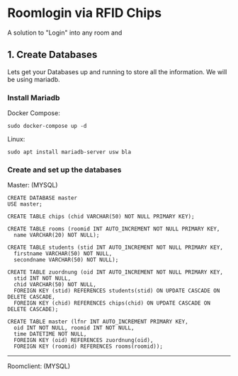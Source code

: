 # Roomlogin via RFID Chips
A solution to "Login" into any room and 

## 1. Create Databases
Lets get your Databases up and running to store all the information.
We will be using mariadb.


### Install Mariadb
Docker Compose:
```
sudo docker-compose up -d
```
Linux:
```
sudo apt install mariadb-server usw bla
```

### Create and set up the databases
Master: (MYSQL)
```
CREATE DATABASE master
USE master;
```
```
CREATE TABLE chips (chid VARCHAR(50) NOT NULL PRIMARY KEY);
```
```
CREATE TABLE rooms (roomid INT AUTO_INCREMENT NOT NULL PRIMARY KEY,
  name VARCHAR(20) NOT NULL);
```
```
CREATE TABLE students (stid INT AUTO_INCREMENT NOT NULL PRIMARY KEY,
  firstname VARCHAR(50) NOT NULL,
  secondname VARCHAR(50) NOT NULL);
```
```
CREATE TABLE zuordnung (oid INT AUTO_INCREMENT NOT NULL PRIMARY KEY,
  stid INT NOT NULL,
  chid VARCHAR(50) NOT NULL,
  FOREIGN KEY (stid) REFERENCES students(stid) ON UPDATE CASCADE ON DELETE CASCADE,
  FOREIGN KEY (chid) REFERENCES chips(chid) ON UPDATE CASCADE ON DELETE CASCADE);  
```
```
CREATE TABLE master (lfnr INT AUTO_INCREMENT PRIMARY KEY,
  oid INT NOT NULL, roomid INT NOT NULL,
  time DATETIME NOT NULL,
  FOREIGN KEY (oid) REFERENCES zuordnung(oid),
  FOREIGN KEY (roomid) REFERENCES rooms(roomid));
```
---
Roomclient: (MYSQL)




